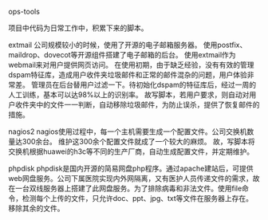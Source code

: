 ops-tools

项目中代码为日常工作中，积累下来的脚本。

extmail
公司规模较小的时候，使用了开源的电子邮箱服务器。
使用postfix、maildrop、dovecot等开源组件搭建了电子邮箱的后台。
使用extmail作为webmail来对用户提供网页访问。
在使用初期，由于缺乏经验，没有有效的管理dspam特征库，造成用户收件夹垃圾邮件和正常的邮件混杂的问题，用户体验非常差。
管理员在后台替用户过滤一下。待初始化dspam的特征库后，经过一周的人工训练，基本可以达98%以上的识别率。
故写脚本，若用户要求，则自动对用户收件夹中的文件一一判断，自动移除垃圾邮件，为防止误杀，提供了恢复邮件的措施。

nagios2
nagios使用过程中，每一个主机需要生成一个配置文件。公司交换机数量达300余台。
维护这300余个配置文件就成了一个较大的麻烦。
故，写脚本将交换机根据huawei的h3c等不同的生产厂商，自动生成配置文件，并定期维护。

phpdisk
phpdisk是国内开源的简易网盘php程序。通过apache建站后，可提供web网盘服务。公司下属医院实现内外网隔离，又有医护人员传递文件的需求，故在一台双线服务器上搭建了此网盘服务。为了排除病毒和非法文件。使用file命令，检测每个上传的文件，只允许doc、ppt、jpg、txt等文件在服务器上存在。移除其余的文件。

